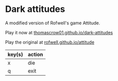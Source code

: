 # Dark attitudes
A modified version of Rofwell's game Attitude.

Play it now at [thomascrow01.github.io/dark-attitudes](https://thomascrow01.github.io/dark-attitudes)

Play the original at [rofwell.github.io/attitude](https://rofwell.github.io/attitude)


| key(s)          | action        |  
| --------------- | ------------- |
| x               | die           |
| q               | exit          |
